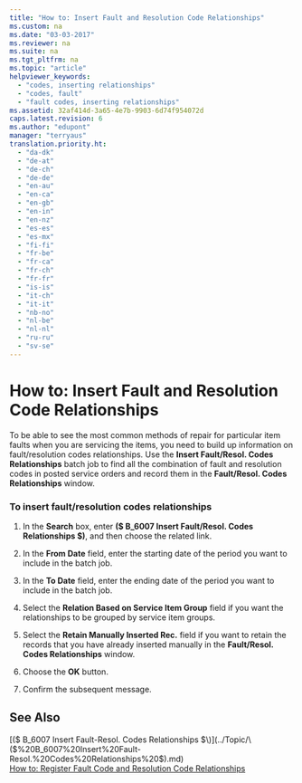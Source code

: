 ```yaml
---
title: "How to: Insert Fault and Resolution Code Relationships"
ms.custom: na
ms.date: "03-03-2017"
ms.reviewer: na
ms.suite: na
ms.tgt_pltfrm: na
ms.topic: "article"
helpviewer_keywords: 
  - "codes, inserting relationships"
  - "codes, fault"
  - "fault codes, inserting relationships"
ms.assetid: 32af414d-3a65-4e7b-9903-6d74f954072d
caps.latest.revision: 6
ms.author: "edupont"
manager: "terryaus"
translation.priority.ht: 
  - "da-dk"
  - "de-at"
  - "de-ch"
  - "de-de"
  - "en-au"
  - "en-ca"
  - "en-gb"
  - "en-in"
  - "en-nz"
  - "es-es"
  - "es-mx"
  - "fi-fi"
  - "fr-be"
  - "fr-ca"
  - "fr-ch"
  - "fr-fr"
  - "is-is"
  - "it-ch"
  - "it-it"
  - "nb-no"
  - "nl-be"
  - "nl-nl"
  - "ru-ru"
  - "sv-se"
---
```

# How to: Insert Fault and Resolution Code Relationships
To be able to see the most common methods of repair for particular item faults when you are servicing the items, you need to build up information on fault\/resolution codes relationships. Use the **Insert Fault\/Resol. Codes Relationships** batch job to find all the combination of fault and resolution codes in posted service orders and record them in the **Fault\/Resol. Codes Relationships** window.  
  
### To insert fault\/resolution codes relationships  
  
1.  In the **Search** box, enter **\($ B\_6007 Insert Fault\/Resol. Codes Relationships $\)**, and then choose the related link.  
  
2.  In the **From Date** field, enter the starting date of the period you want to include in the batch job.  
  
3.  In the **To Date** field, enter the ending date of the period you want to include in the batch job.  
  
4.  Select the **Relation Based on Service Item Group** field if you want the relationships to be grouped by service item groups.  
  
5.  Select the **Retain Manually Inserted Rec.** field if you want to retain the records that you have already inserted manually in the **Fault\/Resol. Codes Relationships** window.  
  
6.  Choose the **OK** button.  
  
7.  Confirm the subsequent message.  
  
## See Also  
 [\($ B\_6007 Insert Fault\-Resol. Codes Relationships $\)](../Topic/\($%20B_6007%20Insert%20Fault-Resol.%20Codes%20Relationships%20$\).md)   
 [How to: Register Fault Code and Resolution Code Relationships](../Service/how-to-register-fault-code-and-resolution-code-relationships.md)